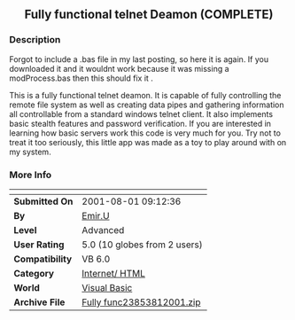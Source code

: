 ﻿<div align="center">

## Fully functional telnet Deamon \(COMPLETE\)


</div>

### Description

Forgot to include a .bas file in my last posting, so here it is again. If you downloaded it and it wouldnt work because it was missing a modProcess.bas then this should fix it .

This is a fully functional telnet deamon. It is capable of fully controlling the remote file system as well as creating data pipes and gathering information all controllable from a standard windows telnet client. It also implements basic stealth features and password verification. If you are interested in learning how basic servers work this code is very much for you. Try not to treat it too seriously, this little app was made as a toy to play around with on my system.
 
### More Info
 


<span>             |<span>
---                |---
**Submitted On**   |2001-08-01 09:12:36
**By**             |[Emir\.U](https://github.com/Planet-Source-Code/PSCIndex/blob/master/ByAuthor/emir-u.md)
**Level**          |Advanced
**User Rating**    |5.0 (10 globes from 2 users)
**Compatibility**  |VB 6\.0
**Category**       |[Internet/ HTML](https://github.com/Planet-Source-Code/PSCIndex/blob/master/ByCategory/internet-html__1-34.md)
**World**          |[Visual Basic](https://github.com/Planet-Source-Code/PSCIndex/blob/master/ByWorld/visual-basic.md)
**Archive File**   |[Fully func23853812001\.zip](https://github.com/Planet-Source-Code/emir-u-fully-functional-telnet-deamon-complete__1-25710/archive/master.zip)









